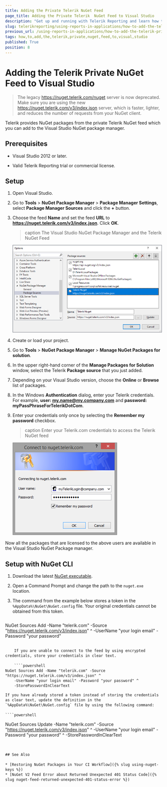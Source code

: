 ```yaml
---
title: Adding the Private Telerik NuGet Feed
page_title: Adding the Private Telerik  NuGet Feed to Visual Studio 
description: "Get up and running with Telerik Reporting and learn how to add the Telerik private NuGet feed to Visual Studio."
slug: telerikreporting/using-reports-in-applications/how-to-add-the-telerik-private-nuget-feed-to-visual-studio
previous_url: /using-reports-in-applications/how-to-add-the-telerik-private-nuget-feed-to-visual-studio
tags: how,to,add,the,telerik,private,nuget,feed,to,visual,studio
published: True
position: 8
---
```


# Adding the Telerik Private NuGet Feed to Visual Studio

> The legacy https://nuget.telerik.com/nuget server is now deprecated. Make sure you are using the new https://nuget.telerik.com/v3/index.json server, which is faster, lighter, and reduces the number of requests from your NuGet client. 

Telerik provides NuGet packages from the private Telerik NuGet feed which you can add to the Visual Studio NuGet package manager. 

## Prerequisites

* Visual Studio 2012 or later.

* Valid Telerik Reporting trial or commercial license.

## Setup

1. Open Visual Studio. 

1. Go to __Tools__ > __NuGet Package Manager__ > __Package Manager Settings__, select __Package Manager Sources__ and click the __+__ button. 

1. Choose the feed __Name__ and set the feed __URL__ to __https://nuget.telerik.com/v3/index.json__. Click __OK__. 
	
	>caption The Visual Studio NuGet Package Manager and the Telerik NuGet Feed 

	![nuged feed](images/nuged-feed-in-npm.png)

1. Create or load your project. 

1. Go to __Tools__ > __NuGet Package Manager__ > __Manage NuGet Packages for solution__. 

1. In the upper right-hand corner of the __Manage Packages for Solution__ window, select the Telerik __Package source__ that you just added. 

1. Depending on your Visual Studio version, choose the __Online__ or __Browse__ list of packages. 

1. In the Windows **Authentication** dialog, enter your Telerik credentials. For example, **user: my.name@my.company.com** and **password: myPassPhraseForTelerikDotCom**. 

1. Enter your credentials only once by selecting the __Remember my password__ checkbox. 

	>caption Enter your Telerik.com credentials to access the Telerik NuGet feed   

	![nuget Wcredentials](images/nuget-credentials.png)

Now all the packages that are licensed to the above users are available in the Visual Studio NuGet Package manager. 

## Setup with NuGet CLI          

1. Download the latest [NuGet executable](https://dist.nuget.org/win-x86-commandline/latest/nuget.exe). 

1. Open a Command Prompt and change the path to the `nuget.exe` location. 

1. The command from the example below stores a token in the `%AppData%\NuGet\NuGet.config` file. Your original credentials cannot be obtained from this token. 
    
	````powershell
NuGet Sources Add -Name "telerik.com" -Source "https://nuget.telerik.com/v3/index.json" ^
	-UserName "your login email" -Password "your password"
````

	If you are unable to connect to the feed by using encrypted credentials, store your credentials in clear text. 
    
	````powershell
NuGet Sources Add -Name "telerik.com" -Source "https://nuget.telerik.com/v3/index.json" ^
	-UserName "your login email" -Password "your password" ^
	-StorePasswordInClearText
````

	If you have already stored a token instead of storing the credentials as clear text, update the definition in the `%AppData%\NuGet\NuGet.config` file by using the following command: 
    
	````powershell
NuGet Sources Update -Name "telerik.com" -Source "https://nuget.telerik.com/v3/index.json" ^
	-UserName "your login email" -Password "your password" ^
	-StorePasswordInClearText
````


## See Also 

* [Restoring NuGet Packages in Your CI Workflow]({% slug using-nuget-keys %})
* [NuGet V2 Feed Error about Returned Unexpected 401 Status Code]({% slug nuget-feed-returned-unexpected-401-status-error %})
